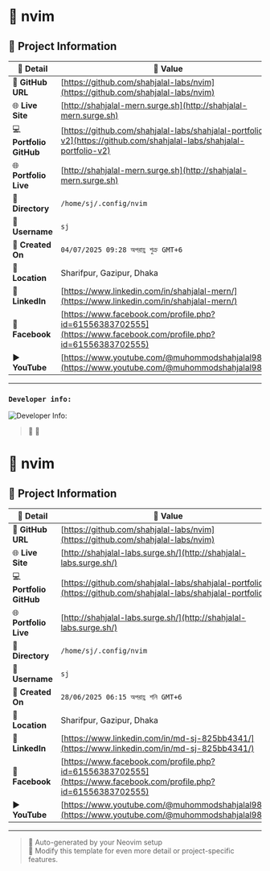 # 🌟 nvim

## 📂 Project Information

| 📝 **Detail**           | 📌 **Value**                                                              |
|------------------------|---------------------------------------------------------------------------|
| 🔗 **GitHub URL**       | [https://github.com/shahjalal-labs/nvim](https://github.com/shahjalal-labs/nvim)                                                                  |
| 🌐 **Live Site**        | [http://shahjalal-mern.surge.sh](http://shahjalal-mern.surge.sh)                                                                  |
| 💻 **Portfolio GitHub** | [https://github.com/shahjalal-labs/shahjalal-portfolio-v2](https://github.com/shahjalal-labs/shahjalal-portfolio-v2)                                                                  |
| 🌐 **Portfolio Live**   | [http://shahjalal-mern.surge.sh](http://shahjalal-mern.surge.sh)                                                                  |
| 📁 **Directory**        | `/home/sj/.config/nvim`                                                                      |
| 👤 **Username**         | `sj`                                                                      |
| 📅 **Created On**       | `04/07/2025 09:28 অপরাহ্ণ শুক্র GMT+6`                                                                      |
| 📍 **Location**         | Sharifpur, Gazipur, Dhaka                                                                        |
| 💼 **LinkedIn**         | [https://www.linkedin.com/in/shahjalal-mern/](https://www.linkedin.com/in/shahjalal-mern/)                                                                  |
| 📘 **Facebook**         | [https://www.facebook.com/profile.php?id=61556383702555](https://www.facebook.com/profile.php?id=61556383702555)                                                                  |
| ▶️ **YouTube**          | [https://www.youtube.com/@muhommodshahjalal9811](https://www.youtube.com/@muhommodshahjalal9811)                                                                  |

---
### `Developer info:`
![Developer Info:](https://i.ibb.co/kVR4YmrX/developer-Info-Github-Banner.png)

> 🚀 
> 🧠 

# 🌟 nvim

## 📂 Project Information

| 📝 **Detail**           | 📌 **Value**                                                              |
|------------------------|---------------------------------------------------------------------------|
| 🔗 **GitHub URL**       | [https://github.com/shahjalal-labs/nvim](https://github.com/shahjalal-labs/nvim)                                                                  |
| 🌐 **Live Site**        | [http://shahjalal-labs.surge.sh/](http://shahjalal-labs.surge.sh/)                                                                  |
| 💻 **Portfolio GitHub** | [https://github.com/shahjalal-labs/shahjalal-portfolio](https://github.com/shahjalal-labs/shahjalal-portfolio)                                                                  |
| 🌐 **Portfolio Live**   | [http://shahjalal-labs.surge.sh/](http://shahjalal-labs.surge.sh/)                                                                  |
| 📁 **Directory**        | `/home/sj/.config/nvim`                                                                      |
| 👤 **Username**         | `sj`                                                                      |
| 📅 **Created On**       | `28/06/2025 06:15 অপরাহ্ণ শনি GMT+6`                                                                      |
| 📍 **Location**         | Sharifpur, Gazipur, Dhaka                                                                        |
| 💼 **LinkedIn**         | [https://www.linkedin.com/in/md-sj-825bb4341/](https://www.linkedin.com/in/md-sj-825bb4341/)                                                                  |
| 📘 **Facebook**         | [https://www.facebook.com/profile.php?id=61556383702555](https://www.facebook.com/profile.php?id=61556383702555)                                                                  |
| ▶️ **YouTube**          | [https://www.youtube.com/@muhommodshahjalal9811](https://www.youtube.com/@muhommodshahjalal9811)                                                                  |

---

> 🚀 Auto-generated by your Neovim setup  
> 🧠 Modify this template for even more detail or project-specific features.